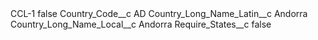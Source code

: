 <?xml version="1.0" encoding="UTF-8"?>
<CustomMetadata xmlns="http://soap.sforce.com/2006/04/metadata" xmlns:xsi="http://www.w3.org/2001/XMLSchema-instance" xmlns:xsd="http://www.w3.org/2001/XMLSchema">
    <label>CCL-1</label>
    <protected>false</protected>
    <values>
        <field>Country_Code__c</field>
        <value xsi:type="xsd:string">AD</value>
    </values>
    <values>
        <field>Country_Long_Name_Latin__c</field>
        <value xsi:type="xsd:string">Andorra</value>
    </values>
    <values>
        <field>Country_Long_Name_Local__c</field>
        <value xsi:type="xsd:string">Andorra</value>
    </values>
    <values>
        <field>Require_States__c</field>
        <value xsi:type="xsd:boolean">false</value>
    </values>
</CustomMetadata>

